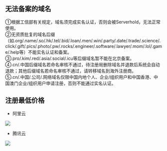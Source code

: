 ## 无法备案的域名

①根据工信部有关规定，域名须完成实名认证，否则会被Serverhold，无法正常使用。  
②无资质批复的域名后缀（如.org/.name/.so/.hk/.tel/.bid/.loan/.men/.win/.party/.date/.trade/.science/.click/.gift/.pics/.photo/.pw/.rocks/.engineer/.software/.lawyer/.mom/.lol/.game/.help等）不能实名认证和备案。  
③.pro/.kim/.red/.asia/.social/.icu等后缀域名暂不能在北京备案。  
④.cn/.中国后缀域名若命名审核不通过，待注册局删除域名并退款后系统会自动退款；其他后缀域名若命名审核不通过，请转移域名到海外注册商。  
⑤.cn/.中国/.公司/.网络域名仅限中国内地个人、企业/组织用户和中国香港、中国澳门企业/组织用户申请注册，否则不能通过实名认证。  


## 注册最低价格


- 阿里云

![](/notesPic/202411092056.png)

- 腾讯云

![](/notesPic/202411092130.png)


